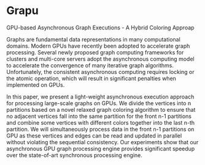 Grapu
=====

GPU-based Asynchronous Graph Executions - A Hybrid Coloring Approap

Graphs are fundamental data representations in many computational domains. Modern GPUs have recently been
adopted to accelerate graph processing. Several newly proposed graph computing frameworks for clusters and multi-core servers adopt the asynchronous computing model to accelerate the convergence of many iterative graph algorithms. Unfortunately, the consistent asynchronous computing requires locking or the
atomic operation, which will result in significant penalties when implemented on GPUs.

In this paper, we present a light-weight asynchronous execution approach for processing large-scale graphs on GPUs. We
divide the vertices into n partitions based on a novel relaxed graph coloring algorithm to ensure that no adjacent vertices
fall into the same partition for the front n-1 partitions and combine some vertices with different colors together into the
last n-th partition. We will simultaneously process data in the front n-1 partitions on GPU as these vertices and edges can be read and updated in parallel without violating the sequential consistency. Our experiments show that our asynchronous GPU
graph processing engine provides significant speedup over the state-of-art synchronous processing engine.
